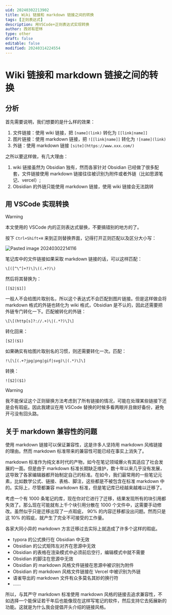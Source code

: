 ```yaml
---
uid: 20240302213902
title: Wiki 链接和 markdown 链接之间的转换
tags: [正则表达式]
description: 用VSCode+正则表达式实现转换
author: 西郊有密林
type: other
draft: false
editable: false
modified: 20240314224554
---
```


# Wiki 链接和 markdown 链接之间的转换

## 分析

首先需要说明，我们想要的是什么样的效果：

1. 文件链接：使用 wiki 链接，把 `[name](link)` 转化为 `[[link|name]]`
2. 图片链接：使用 markdown 链接，把 `![[link|name]]` 转化为 `![name](link)`
3. 外链：使用 markdown 链接 `[site](https://www.xxx.com/)`

之所以要这样做，有几大理由：

1. wiki 链接虽然为 Obsidian 独有，然而各家针对 Obsidian 已经做了很多配套，文件链接使用 markdown 链接往往被识别为附件或者外链（比如思源笔记、vercel）;
2. Obsidian 的外链只能使用 markdown 链接，使用 wiki 链接会无法跳转

## 用 VSCode 实现转换

> [!WARNING]
> 本文使用的 VSCode 内的正则表达式替换，不要搞错别的地方的了。

按下 `Ctrl+Shift+H` 来到正则替换界面，记得打开正则匹配以及区分大小写：

![Pasted image 20240302214116](https://cdn.pkmer.cn/images/202403142246024.png!pkmer)

笔记库中的文件链接如果采取 markdown 链接的话，可以这样匹配：

```
\[([^\^]+?)\]\((.+?)\)
```

然后将其替换为：

```
[[$2|$1]]
```

一般人不会给图片取别名，所以这个表达式不会匹配到图片链接。但是这样做会将 markdown 格式的外链也转化为 wiki 格式，Obsidian 是不认的，因此还需要把外链专门转化一下。匹配被转化的外链：

```
\[\[(http[s]?://.+)\|(.*?)\]\]
```

转化回来：

```
[$2]($1)
```

如果确实有给图片取别名的习惯，则还需要转化一次。匹配：

```
!\[\[(.+?jpg|png|gif|svg)\|(.*)\]\]
```

转换：

```
![$2]($1)
```

> [!WARNING]
> 我不能保证这个正则替换方法考虑到了所有链接的情况，可能在处理某些链接下还是会有瑕疵。因此我建议在用 VSCode 替换的时候多看两眼并且做好备份，避免开弓没有回头路。

## 关于 markdown 兼容性的问题

使用 markdown 链接可以保证兼容性，这是许多人坚持用 markdown 风格链接的理由。然而 markdown 标准带来的兼容性可能已经在事实上消失了。

markdown 标准作为纯文本时代的产物，如今在笔记领域爆火有其适应了社会发展的一面。但是由于 markdown 标准长期缺乏维护，数十年以来几乎没有发展，这导致了各家编辑器都开始制定自己的标准。在如今，我们最常用的一些笔记元素，比如数学公式、链接、表格、脚注，这些都是不被包含在标准 markdown 中的。实际上，尽管都兼容 markdown 标准，但是笔记库已经越来越难以迁移了。

考虑一个有 1000 条笔记的库，现在你对它进行了迁移，结果发现所有的块引用都失效了。那么现在可能就有上千个块引用分散在 1000 个文件中，这需要手动修改。虽然似乎只是迁移出现了一点瑕疵， 90% 的内容迁移都没出问题。然而只是这 10% 的瑕疵，就产生了完全不可接受的工作量。

各家大同小异的 markdown 方言迁移过去实际上就造成了许多个这样的瑕疵。

- typora 的公式换行在 Obsidian 中无效
- Obsidian 的公式矩阵左对齐在思源中无效
- Obsidian 的表格在渲染模式中必须前后空行，编辑模式中就不需要
- Obsidian 的脚注在思源中无效
- Obsidian 的 markdown 风格文件链接在思源中被识别为附件
- Obsidian 的 markdown 风格文件链接在 Vercel 中被识别为外链
- 语雀导出的 markdown 文件有众多莫名其妙的换行符
- ……

所以，与其严守 markdown 标准使用 markdown 风格的链接去追求兼容性，不如选择一个能保证若干年后也能像现在这样写笔记的软件，然后支持它去拓展新的功能。这就是为什么我会提倡开头介绍的链接风格。
